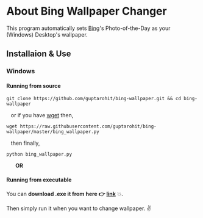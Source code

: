 # About Bing Wallpaper Changer
This program automatically sets [Bing](http://www.bing.com/)'s Photo-of-the-Day as your (Windows) Desktop's wallpaper.


## Installaion & Use

### Windows

#### Running from source

```
git clone https://github.com/guptarohit/bing-wallpaper.git && cd bing-wallpaper
```

&nbsp;&nbsp;&nbsp;or if you have [wget](http://gnuwin32.sourceforge.net/packages/wget.htm) then,
```
wget https://raw.githubusercontent.com/guptarohit/bing-wallpaper/master/bing_wallpaper.py
```
&nbsp;&nbsp;&nbsp;then finally,
```
python bing_wallpaper.py
```

&nbsp;&nbsp;&nbsp;&nbsp;&nbsp;&nbsp;**OR**

#### Running from executable
You can **download .exe it from here :point_right: [link](https://raw.githubusercontent.com/guptarohit/bing-wallpaper/master/bing_wallpaper.exe)** :boom:.

Then simply run it when you want to change wallpaper. :v:
